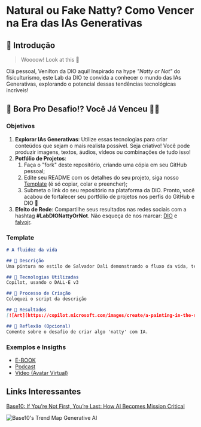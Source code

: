 # Natural ou Fake Natty? Como Vencer na Era das IAs Generativas

## 🚀 Introdução

> Woooow! Look at this 👀

Olá pessoal, Venilton da DIO aqui! Inspirado na hype _"Natty or Not"_ do fisiculturismo, este Lab da DIO te convida a conhecer o mundo das IAs Generativas, explorando o potencial dessas tendências tecnológicas incríveis!

## 🎯 Bora Pro Desafio!? Você Já Venceu 💪🤓

### Objetivos

1. **Explorar IAs Generativas**: Utilize essas tecnologias para criar conteúdos que sejam o mais realista possível. Seja criativo! Você pode produzir imagens, textos, áudios, vídeos ou combinações de tudo isso!
1. **Potfólio de Projetos**:
    1. Faça o "fork" deste repositório, criando uma cópia em seu GitHub pessoal;
    2. Edite seu README com os detalhes do seu projeto, siga nosso [Template](#template) (é só copiar, colar e preencher);
    3. Submeta o link do seu repositório na plataforma da DIO. Pronto, você acabou de fortalecer seu portfólio de projetos nos perfis do GitHub e DIO 🚀
1. **Efeito de Rede**: Compartilhe seus resultados nas redes sociais com a hashtag **#LabDIONattyOrNot**. Não esqueça de nos marcar: [DIO](https://www.linkedin.com/school/dio-makethechange) e [falvojr](https://www.linkedin.com/in/falvojr).

### Template

```markdown
# A fluidez da vida

## 📒 Descrição
Uma pintura no estilo de Salvador Dali demonstrando o fluxo da vida, tendo como tema intrínseco a sensação de perder alguém

## 🤖 Tecnologias Utilizadas
Copilot, usando o DALL-E v3

## 🧐 Processo de Criação
Coloquei o script da descrição

## 🚀 Resultados
[![Art](https://copilot.microsoft.com/images/create/a-painting-in-the-style-of-salvador-dali-demonstra/1-665a00e226d54133a307c693aeccd088?id=nB%2fa8hegcP0ISf2QbT1ygA%3d%3d&view=detailv2&idpp=genimg&idpclose=1&thId=OIG2.cQS0MadB6nfcYO5SDv6j&FORM=SYDBIC)](https://copilot.microsoft.com/images/create/a-painting-in-the-style-of-salvador-dali-demonstra/1-665a00e226d54133a307c693aeccd088?id=nB%2fa8hegcP0ISf2QbT1ygA%3d%3d&view=detailv2&idpp=genimg&idpclose=1&thId=OIG2.cQS0MadB6nfcYO5SDv6j&FORM=SYDBIC)

## 💭 Reflexão (Opcional)
Comente sobre o desafio de criar algo 'natty' com IA.
```

### Exemplos e Insigths

- [E-BOOK](/exemplos/E-BOOK.md)
- [Podcast](/exemplos/PODCAST.md)
- [Vídeo (Avatar Virtual)](/exemplos/VIDEO.md)

## Links Interessantes

[Base10: If You’re Not First, You’re Last: How AI Becomes Mission Critical](https://base10.vc/post/generative-ai-mission-critical/)

![Base10's Trend Map Generative AI](https://github.com/digitalinnovationone/lab-natty-or-not/assets/730492/f4df26e8-f8f7-4419-8252-c69d73ea930c)
